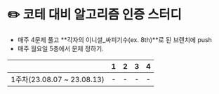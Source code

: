 <h1 align="center"> <img src=""> </h1>

# ✏️ **코테 대비 알고리즘 인증 스터디**

* 매주 4문제 풀고 **각자의 이니셜_싸피기수(ex. 8th)**로 된 브랜치에 push
* 매주 월요일 5층에서 문제 정하기.

| |1|2|3|4|
|:-:|:-:|:-:|:-:|:-:|
|1주차(23.08.07 ~ 23.08.13)|-|-|-|-|
